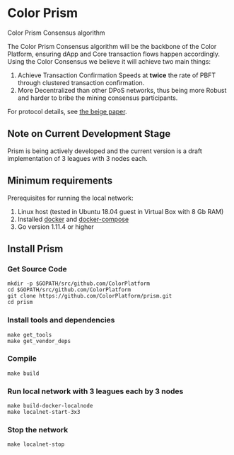 # Color Prism

Color Prism Consensus algorithm

The Color Prism Consensus algorithm will be the backbone of the Color Platform, ensuring
dApp and Core transaction flows happen accordingly. Using the Color Consensus we believe it
will achieve two main things:

1. Achieve Transaction Confirmation Speeds at **twice** the rate of PBFT through
clustered transaction confirmation.
2. More Decentralized than other DPoS networks, thus being more Robust and
harder to bribe the mining consensus participants.

For protocol details, see [the beige paper](https://color-platform.org/~colors/_assets/down/Color_Prism.pdf).

## Note on Current Development Stage

Prism is being actively developed and the current version is a draft implementation of 3 leagues with 3 nodes each.

## Minimum requirements

Prerequisites for running the local network:
1. Linux host (tested in Ubuntu 18.04 guest in Virtual Box with 8 Gb RAM)
2. Installed [docker](https://docs.docker.com/install/) and [docker-compose](https://docs.docker.com/compose/install/)
3. Go version 1.11.4 or higher

## Install Prism

### Get Source Code
```
mkdir -p $GOPATH/src/github.com/ColorPlatform
cd $GOPATH/src/github.com/ColorPlatform
git clone https://github.com/ColorPlatform/prism.git
cd prism
```

### Install tools and dependencies
```
make get_tools
make get_vendor_deps
```

### Compile
```
make build
```

### Run local network with 3 leagues each by 3 nodes
```
make build-docker-localnode
make localnet-start-3x3
```

### Stop the network
```
make localnet-stop
```
